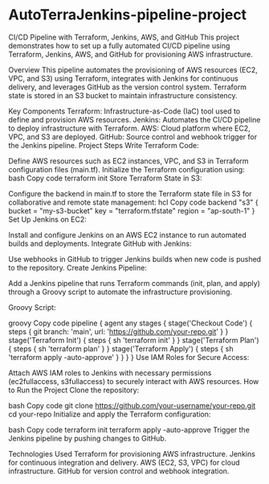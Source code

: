 # AutoTerraJenkins-pipeline-project

CI/CD Pipeline with Terraform, Jenkins, AWS, and GitHub
This project demonstrates how to set up a fully automated CI/CD pipeline using Terraform, Jenkins, AWS, and GitHub for provisioning AWS infrastructure.

Overview
This pipeline automates the provisioning of AWS resources (EC2, VPC, and S3) using Terraform, integrates with Jenkins for continuous delivery, and leverages GitHub as the version control system. Terraform state is stored in an S3 bucket to maintain infrastructure consistency.

Key Components
Terraform: Infrastructure-as-Code (IaC) tool used to define and provision AWS resources.
Jenkins: Automates the CI/CD pipeline to deploy infrastructure with Terraform.
AWS: Cloud platform where EC2, VPC, and S3 are deployed.
GitHub: Source control and webhook trigger for the Jenkins pipeline.
Project Steps
Write Terraform Code:

Define AWS resources such as EC2 instances, VPC, and S3 in Terraform configuration files (main.tf).
Initialize the Terraform configuration using:
bash
Copy code
terraform init
Store Terraform State in S3:

Configure the backend in main.tf to store the Terraform state file in S3 for collaborative and remote state management:
hcl
Copy code
backend "s3" {
  bucket = "my-s3-bucket"
  key    = "terraform.tfstate"
  region = "ap-south-1"
}
Set Up Jenkins on EC2:

Install and configure Jenkins on an AWS EC2 instance to run automated builds and deployments.
Integrate GitHub with Jenkins:

Use webhooks in GitHub to trigger Jenkins builds when new code is pushed to the repository.
Create Jenkins Pipeline:

Add a Jenkins pipeline that runs Terraform commands (init, plan, and apply) through a Groovy script to automate the infrastructure provisioning.

Groovy Script:

groovy
Copy code
pipeline {
  agent any
  stages {
    stage('Checkout Code') {
      steps {
        git branch: 'main', url: 'https://github.com/your-repo.git'
      }
    }
    stage('Terraform Init') {
      steps {
        sh 'terraform init'
      }
    }
    stage('Terraform Plan') {
      steps {
        sh 'terraform plan'
      }
    }
    stage('Terraform Apply') {
      steps {
        sh 'terraform apply -auto-approve'
      }
    }
  }
}
Use IAM Roles for Secure Access:

Attach AWS IAM roles to Jenkins with necessary permissions (ec2fullaccess, s3fullaccess) to securely interact with AWS resources.
How to Run the Project
Clone the repository:

bash
Copy code
git clone https://github.com/your-username/your-repo.git
cd your-repo
Initialize and apply the Terraform configuration:

bash
Copy code
terraform init
terraform apply -auto-approve
Trigger the Jenkins pipeline by pushing changes to GitHub.

Technologies Used
Terraform for provisioning AWS infrastructure.
Jenkins for continuous integration and delivery.
AWS (EC2, S3, VPC) for cloud infrastructure.
GitHub for version control and webhook integration.
